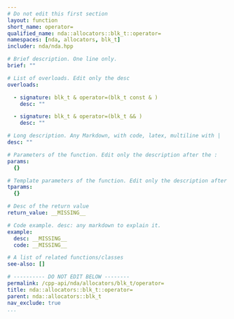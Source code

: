 ```yaml
---
# Do not edit this first section
layout: function
short_name: operator=
qualified_name: nda::allocators::blk_t::operator=
namespaces: [nda, allocators, blk_t]
includer: nda/nda.hpp

# Brief description. One line only.
brief: ""

# List of overloads. Edit only the desc
overloads:

  - signature: blk_t & operator=(blk_t const & )
    desc: ""

  - signature: blk_t & operator=(blk_t && )
    desc: ""

# Long description. Any Markdown, with code, latex, multiline with |
desc: ""

# Parameters of the function. Edit only the description after the :
params:
  {}

# Template parameters of the function. Edit only the description after the :
tparams:
  {}

# Desc of the return value
return_value: __MISSING__

# Code example. desc: any markdown to explain it.
example:
  desc: __MISSING__
  code: __MISSING__

# A list of related functions/classes
see-also: []

# ---------- DO NOT EDIT BELOW --------
permalink: /cpp-api/nda/allocators/blk_t/operator=
title: nda::allocators::blk_t::operator=
parent: nda::allocators::blk_t
nav_exclude: true
...
```


